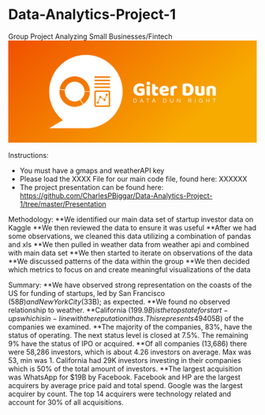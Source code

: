 # Data-Analytics-Project-1
Group Project Analyzing Small Businesses/Fintech
![Group Image](https://github.com/CharlesPBiggar/Data-Analytics-Project-1/blob/master/giter_dun_logo/cover.png)

Instructions:
- You must have a gmaps and weatherAPI key
- Please load the XXXX File for our main code file, found here: XXXXXX
- The project presentation can be found here: https://github.com/CharlesPBiggar/Data-Analytics-Project-1/tree/master/Presentation

Methodology:
**We identified our main data set of startup investor data on Kaggle
**We then reviewed the data to ensure it was useful
**After we had some observations, we cleaned this data utilizing a combination of pandas and xls
**We then pulled in weather data from weather api and combined with main data set
**We then started to iterate on observations of the data
**We discussed patterns of the data within the group
**We then decided which metrics to focus on and create meaningful visualizations of the data


Summary:
**We have observed strong representation on the coasts of the US for funding of startups, led by San Francisco ($58B) and New York City ($33B); as expected.
**We found no observed relationship to weather.
**California ($199.9B) is the top state for start-ups which is in-line with the reputation it has. This represents 49% of all funding ($405B) of the companies we examined.
**The majority of the companies, 83%, have the status of operating. The next status level is closed at 7.5%. The remaining 9% have the status of IPO or acquired.
**Of all companies (13,686) there were 58,286 investors, which is about 4.26 investors on average. Max was 53, min was 1. California had 29K investors investing in their companies which is 50% of the total amount of investors.
**The largest acquisition was WhatsApp for $19B by Facebook. Facebook and HP are the largest acquirers by average price paid and total spend. Google was the largest acquirer by count. The top 14 acquirers were technology related and account for 30% of all acquisitions. 

